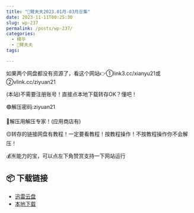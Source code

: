 ```yaml
---
title: "🌸臂夫夫2023.01月-03月🈴集"
date: 2023-11-11T00:25:30
slug: wp-237
permalink: /posts/wp-237/
categories:
  - 精华
  - 🌸臂夫夫
tags:

---
```


如果两个网盘都没有资源了，看这个网站👉①link3.cc/xianyu21或②vlink.cc/ziyuan21

(本站)不需要注册账号！直接点本地下载转存OK？懂吧！

🟢解压密码:ziyuan21

🔵解压用解压专家！(应用商店有)

🟡转存的链接网盘有教程！一定要看教程！按教程操作！不按教程操作你不会解压！

💰🈶能力的宝，可以点左下角赞赏支持一下网站运行

## 📦 下载链接
- [迅雷云盘](https://blziyuan21.com/pay-download/237?key=a76d7aa6a9&down_id=0)
- [本地下载](https://blziyuan21.com/pay-download/237?key=a76d7aa6a9&down_id=1)

